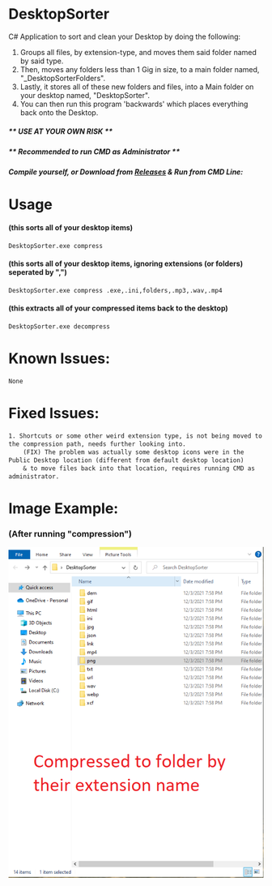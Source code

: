 # DesktopSorter
C# Application to sort and clean your Desktop by doing the following:  

1. Groups all files, by extension-type, and moves them said folder named by said type.
2. Then, moves any folders less than 1 Gig in size, to a main folder named, "\_DesktopSorterFolders".  
3. Lastly, it stores all of these new folders and files, into a Main folder on your desktop named, "DesktopSorter".  
4. You can then run this program 'backwards' which places everything back onto the Desktop.    
##### ** USE AT YOUR OWN RISK **
##### ** Recommended to run CMD as Administrator **
##### Compile yourself, or Download from [Releases](https://github.com/mwd1993/DesktopSorter/releases) & Run from CMD Line:  

# Usage
  
#### (this sorts all of your desktop items)
```
DesktopSorter.exe compress
```  
#### (this sorts all of your desktop items, ignoring extensions (or folders) seperated by ",")
```
DesktopSorter.exe compress .exe,.ini,folders,.mp3,.wav,.mp4
```  
#### (this extracts all of your compressed items back to the desktop)  
```
DesktopSorter.exe decompress
```  


# Known Issues:  
```
None
```  

# Fixed Issues:  
```
1. Shortcuts or some other weird extension type, is not being moved to the compression path, needs further looking into.
    (FIX) The problem was actually some desktop icons were in the Public Desktop location (different from default desktop location)
    & to move files back into that location, requires running CMD as administrator.
```  
# Image Example:
### (After running "compression")  
 ![](DesktopSorter.png)
